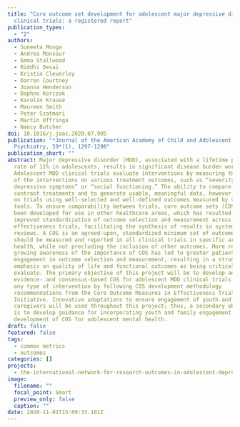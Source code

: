 ```yaml
---
title: "Core outcome set development for adolescent major depressive disorder
  clinical trials: a registered report"
publication_types:
  - "2"
authors:
  - Suneeta Monga
  - Andrea Monsour
  - Emma Stallwood
  - Riddhi Desai
  - Kristin Cleverley
  - Darren Courtney
  - Joanna Henderson
  - Daphne Korczak
  - Karolin Krause
  - Maureen Smith
  - Peter Szatmari
  - Martin Offringa
  - Nancy Butcher
doi: 10.1016/j.jaac.2020.07.905
publication: "*Journal of the American Academy of Child and Adolescent
  Psychiatry, 59*(1), 1297-1298"
publication_short: ""
abstract: Major depressive disorder (MDD), associated with a lifetime prevalence
  rate of 11% in adolescents, results in significant disease burden worldwide.
  Adolescent MDD clinical trials evaluate interventions by measuring the effects
  of the interventions on various treatment outcomes, such as “severity of
  depressive symptoms” or “social functioning.” The ability to compare or
  contrast treatments and to generate usable, meaningful data, however, depends
  on trials using well-selected and well-defined outcomes measured by validated
  tools. To ensure comparability between trials, core outcome sets (COS) have
  been developed for use in other healthcare areas, which has resulted in
  improved standardization of outcome selection and measurement across
  effectiveness trials, facilitating the synthesis of results in systematic
  reviews. A COS is an agreed-upon, standardized minimum set of outcomes that
  should be measured and reported in all clinical trials in specific areas of
  health, while not precluding the inclusion of other outcomes. More recently, a
  growing awareness of the importance of COS has led to greater patient
  engagement in outcome selection and measurement, resulting in a stronger
  emphasis on quality of life and functional outcomes as being critical to
  evaluate. The primary objective of this project will be to develop an
  evidence- and consensus-based COS for adolescent MDD clinical trials assessing
  any type of intervention by following COS development methodology
  recommendations from the Core Outcome Measures in Effectiveness Trials (COMET)
  Initiative. Innovative adaptations to ensure engagement of youth and
  caregivers will be used throughout this project; thus, a secondary objective
  is to develop guidance for incorporating youth and family engagement in the
  development of COS for adolescent mental health.
draft: false
featured: false
tags:
  - common metrics
  - outcomes
categories: []
projects:
  - the-international-network-for-research-outcomes-in-adolescent-depression-studies
image:
  filename: ""
  focal_point: Smart
  preview_only: false
  caption: ""
date: 2020-11-01T15:09:33.101Z
---
```

